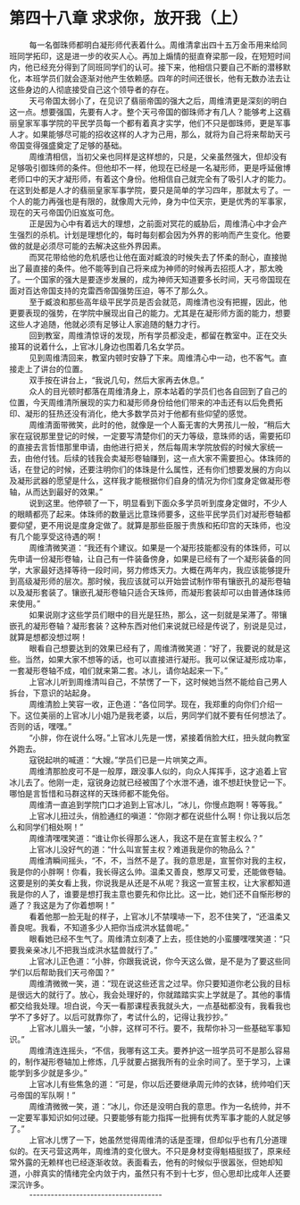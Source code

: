 <h1>第四十八章 求求你，放开我（上）</h1>
<div id="content">&nbsp&nbsp&nbsp&nbsp&nbsp&nbsp&nbsp&nbsp
 每一名御珠师都明白凝形师代表着什么。周维清拿出四十五万金币用来给同班同学拓印，这是进一步的收买人心。再加上煽情的挺直脊梁那一段，在短短时间内，他已经充分得到了同班同学们的认可。接下来，他相信只要自己不断的潜移默化，本班学员们就会逐渐对他产生依赖感。四年的时间还很长，他有无数办法去让这些身边的人彻底接受自己这个领导者的存在。
 <br/>&nbsp&nbsp&nbsp&nbsp&nbsp&nbsp&nbsp&nbsp
 天弓帝国太弱小了，在见识了翡丽帝国的强大之后，周维清更是深刻的明白这一点。想要强国，先要有人才。整个天弓帝国的御珠师才有几人？能够考上这翡丽皇家军事学院的平民学员每一个都有着真才实学，他们不只是御珠师，更是军事人才。如果能够尽可能的招收这样的人才为己用，那么，就将为自己将来帮助天弓帝国变得强盛奠定了足够的基础。
 <br/>&nbsp&nbsp&nbsp&nbsp&nbsp&nbsp&nbsp&nbsp
 周维清相信，当初父亲也同样是这样想的，只是，父亲虽然强大，但却没有足够吸引御珠师的条件。但他却不一样，他现在已经是一名凝形师，更是呼延傲博老师口中的天才凝形师，有着这个身份。他相信自己就完全有了吸引人才的能力。在这到处都是人才的翡丽皇家军事学院，要只是简单的学习四年，那就太亏了。一个人的能力再强也是有限的，就像周大元帅，身为中位天宗，更是优秀的军事家，现在的天弓帝国仍旧岌岌可危。
 <br/>&nbsp&nbsp&nbsp&nbsp&nbsp&nbsp&nbsp&nbsp
 正是因为心中有着远大的理想，之前面对冥花的威胁后，周维清心中才会产生强烈的杀机。计划是理想化的，每时每刻都会因为外界的影响而产生变化。他要做的就是必须尽可能的去解决这些外界因素。
 <br/>&nbsp&nbsp&nbsp&nbsp&nbsp&nbsp&nbsp&nbsp
 而冥花带给他的危机感也让他在面对臧浪的时候失去了怀柔的耐心，直接抛出了最直接的条件。他不能等到自己将来成为神师的时候再去招揽人才，那太晚了。一个国家的强大是要逐步发展的，成为神师天知道要多长时间，天弓帝国现在面对百达帝国支持的克雷西帝国强势压迫，等不了那么久。
 <br/>&nbsp&nbsp&nbsp&nbsp&nbsp&nbsp&nbsp&nbsp
 至于臧浪和那些高年级平民学员是否会就范，周维清也没有把握，因此，他更要表现的强势，在学院中展现出自己的能力。尤其是在凝形师方面的能力，想要这些人才追随，他就必须有足够让人家追随的魅力才行。
 <br/>&nbsp&nbsp&nbsp&nbsp&nbsp&nbsp&nbsp&nbsp
 回到教室，周维清惊讶的发现，所有学员都没走，都留在教室中。正在交头接耳的说着什么，上官冰儿身边也围着几名女学员。
 <br/>&nbsp&nbsp&nbsp&nbsp&nbsp&nbsp&nbsp&nbsp
 见到周维清回来，教室内顿时安静了下来。周维清心中一动，也不客气。直接走上了讲台的位置。
 <br/>&nbsp&nbsp&nbsp&nbsp&nbsp&nbsp&nbsp&nbsp
 双手按在讲台上，“我说几句，然后大家再去休息。”
 <br/>&nbsp&nbsp&nbsp&nbsp&nbsp&nbsp&nbsp&nbsp
 众人的目光顿时都落在周维清身上，原本站着的学员们也各自回到了自己的位置，今天周维清所展现的实力和凝形师身份给他们带来的冲击还有以后免费拓印、凝形的狂热还没有消化，绝大多数学员对于他都有些仰望的感觉。
 <br/>&nbsp&nbsp&nbsp&nbsp&nbsp&nbsp&nbsp&nbsp
 周维清面带微笑，此时的他，就像是一个人畜无害的大男孩儿一般，“稍后大家在寇锐那里登记的时候，一定要写清楚你们的天力等级，意珠师的话，需要拓印的直接去言哲惜那里申请，由他进行把关，然后每周末学院放假的时候大家统一去，由他付钱。后续的钱我会卖凝形卷轴赚到，这一点大家不需要担心。体珠师的话，在登记的时候，还要注明你们的体珠是什么属性，还有你们想要发展的方向以及凝形武器的愿望是什么，这样我才能根据你们自身的情况为你们度身定做凝形卷轴，从而达到最好的效果。”
 <br/>&nbsp&nbsp&nbsp&nbsp&nbsp&nbsp&nbsp&nbsp
 说到这里。他停顿了一下，明显看到下面众多学员听到度身定做时，不少人的眼睛都亮了起来。体珠师的数量远比意珠师要多，这些平民学员们对凝形卷轴都要仰望，更不用说是度身定做了。就算是那些臣服于贵族和拓印宫的天珠师，也没有几个能享受这待遇的啊！
 <br/>&nbsp&nbsp&nbsp&nbsp&nbsp&nbsp&nbsp&nbsp
 周维清微笑道：“我还有个建议。如果是一个凝形技能都没有的体珠师，可以先申请一份凝形卷轴，让自己有一件装备傍身，如果是已经有了一个凝形装备的同学，大家最好选择等待一段时间，努力修炼天力。大概在两年内，我应该能够提升到高级凝形师的层次。那时候，我应该就可以开始尝试制作带有镶嵌孔的凝形卷轴以及凝形套装了。镶嵌孔凝形卷轴只适合天珠师，而凝形套装却可以由普通体珠师来使用。”
 <br/>&nbsp&nbsp&nbsp&nbsp&nbsp&nbsp&nbsp&nbsp
 如果说刚才这些学员们眼中的目光是狂热，那么，这一刻就是呆滞了。带镶嵌孔的凝形卷轴？凝形套装？这种东西对他们来说就已经是传说了，别说是见过，就算是想都没想过啊！
 <br/>&nbsp&nbsp&nbsp&nbsp&nbsp&nbsp&nbsp&nbsp
 眼看自己想要达到的效果已经有了，周维清微笑道：“好了，我要说的就是这些。当然，如果大家不想等的话，也可以直接进行凝形。我可以保证凝形成功率，一套凝形卷轴不成，咱们就来第二套。冰儿，请你站起来一下。”
 <br/>&nbsp&nbsp&nbsp&nbsp&nbsp&nbsp&nbsp&nbsp
 上官冰儿听到周维清叫自己，不禁愣了一下，这时候她当然不能给自己男人拆台，下意识的站起身。
 <br/>&nbsp&nbsp&nbsp&nbsp&nbsp&nbsp&nbsp&nbsp
 周维清脸上笑容一收，正色道：“各位同学。现在，我郑重的向你们介绍一下。这位美丽的上官冰儿小姐乃是我老婆，以后，男同学们就不要有任何想法了。否则的话，嘿嘿。”
 <br/>&nbsp&nbsp&nbsp&nbsp&nbsp&nbsp&nbsp&nbsp
 “小胖，你在说什么呀。”上官冰儿先是一愣，紧接着俏脸大红，扭头就向教室外跑去。
 <br/>&nbsp&nbsp&nbsp&nbsp&nbsp&nbsp&nbsp&nbsp
 寇锐起哄的喊道：“大嫂。”学员们已是一片哄笑之声。
 <br/>&nbsp&nbsp&nbsp&nbsp&nbsp&nbsp&nbsp&nbsp
 周维清那脸皮可不是一般厚，跟没事人似的，向众人挥挥手，这才追着上官冰儿去了。他刚一走，寇锐身边就已经被围了个水泄不通，谁不想赶快登记一下。哪怕是言哲惜和马群这样的天珠师都不能免俗。
 <br/>&nbsp&nbsp&nbsp&nbsp&nbsp&nbsp&nbsp&nbsp
 周维清一直追到学院门口才追到上官冰儿，“冰儿，你慢点跑啊！等等我。”
 <br/>&nbsp&nbsp&nbsp&nbsp&nbsp&nbsp&nbsp&nbsp
 上官冰儿扭过头，俏脸通红的嗔道：“你刚才都在说些什么啊！你让我以后怎么和同学们相处啊！”
 <br/>&nbsp&nbsp&nbsp&nbsp&nbsp&nbsp&nbsp&nbsp
 周维清嘿嘿笑道：“谁让你长得那么迷人，我这不是在宣誓主权么？”
 <br/>&nbsp&nbsp&nbsp&nbsp&nbsp&nbsp&nbsp&nbsp
 上官冰儿没好气的道：“什么叫宣誓主权？难道我是你的物品么？”
 <br/>&nbsp&nbsp&nbsp&nbsp&nbsp&nbsp&nbsp&nbsp
 周维清瞬间摇头，“不，不，当然不是了。我的意思是，宣誓你对我的主权，我是你的小胖啊！你看，我长得这么帅。温柔又善良，憨厚又可爱，还能做卷轴。这要是别的美女看上我，你说我是从还是不从呢？我这一宣誓主权，让大家都知道我是你的人了，谁要是想打我主意也要先和你比比。这一比，她们还不自惭形秽的遁了？我这是为了你着想啊！”
 <br/>&nbsp&nbsp&nbsp&nbsp&nbsp&nbsp&nbsp&nbsp
 看着他那一脸无耻的样子，上官冰儿不禁噗哧一下，忍不住笑了，“还温柔又善良呢。我看，不知道多少人把你当成洪水猛兽呢。”
 <br/>&nbsp&nbsp&nbsp&nbsp&nbsp&nbsp&nbsp&nbsp
 眼看她已经不生气了。周维清立刻凑了上去，揽住她的小蛮腰嘿嘿笑道：“只要我亲亲冰儿不把我当成洪水猛兽就行了。”
 <br/>&nbsp&nbsp&nbsp&nbsp&nbsp&nbsp&nbsp&nbsp
 上官冰儿正色道：“小胖，你跟我说说，你今天这么做，是不是为了要这些同学们以后帮助我们天弓帝国？”
 <br/>&nbsp&nbsp&nbsp&nbsp&nbsp&nbsp&nbsp&nbsp
 周维清微微一笑，道：“现在说这些还言之过早。你只要知道你老公我的目标是很远大的就行了。放心，我会处理好的，你就踏踏实实上学就是了。其他的事情都交给我处理。坦白说，今天一看那课程表我就头大，一点基础都没有，我看我也学不了多好了。以后可就靠你了，考试什么的，记得让我抄抄。”
 <br/>&nbsp&nbsp&nbsp&nbsp&nbsp&nbsp&nbsp&nbsp
 上官冰儿眉头一皱，“小胖，这样可不行。要不，我帮你补习一些基础军事知识。”
 <br/>&nbsp&nbsp&nbsp&nbsp&nbsp&nbsp&nbsp&nbsp
 周维清连连摇头，“不信，我哪有这工夫。要养护这一班学员可不是那么容易的，制作凝形卷轴加上修炼，几乎就要占据我所有的业余时间了。至于学习，上课能学到多少就是多少。”
 <br/>&nbsp&nbsp&nbsp&nbsp&nbsp&nbsp&nbsp&nbsp
 上官冰儿有些焦急的道：“可是，你以后还要继承周元帅的衣钵，统帅咱们天弓帝国的军队啊！”
 <br/>&nbsp&nbsp&nbsp&nbsp&nbsp&nbsp&nbsp&nbsp
 周维清微微一笑，道：“冰儿，你还是没明白我的意思。作为一名统帅，并不一定要军事知识如何过硬。只要能够有能力指挥一批拥有优秀军事才能的人就足够了。”
 <br/>&nbsp&nbsp&nbsp&nbsp&nbsp&nbsp&nbsp&nbsp
 上官冰儿愣了一下，她虽然觉得周维清的话是歪理，但却似乎也有几分道理似的。在天弓营这两年，周维清的变化很大。不只是身材变得魁梧挺拔了，原来经常外露的无赖样也已经逐渐收敛。表面看去，他有的时候似乎很嚣张，但她却知道，小胖真实的情绪完全内敛于内，虽然只有不到十七岁，但心思却比成年人还要深沉许多。
 <br/>&nbsp&nbsp&nbsp&nbsp&nbsp&nbsp&nbsp&nbsp
 -------------------------------------
 <br/>&nbsp&nbsp&nbsp&nbsp&nbsp&nbsp&nbsp&nbsp
 <br/>&nbsp&nbsp&nbsp&nbsp&nbsp&nbsp&nbsp&nbsp
</div>

